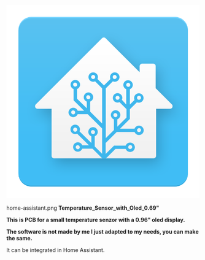 ![MagicMirror²: The open source modular smart mirror platform. ](.github/home-assistant.png)

home-assistant.png
**Temperature_Sensor_with_Oled_0.69"**

**This is PCB for a small temperature senzor with a 0.96" oled display.**

**The software is not made by me I just adapted to my needs, you can make the same.**

It can be integrated in Home Assistant.
